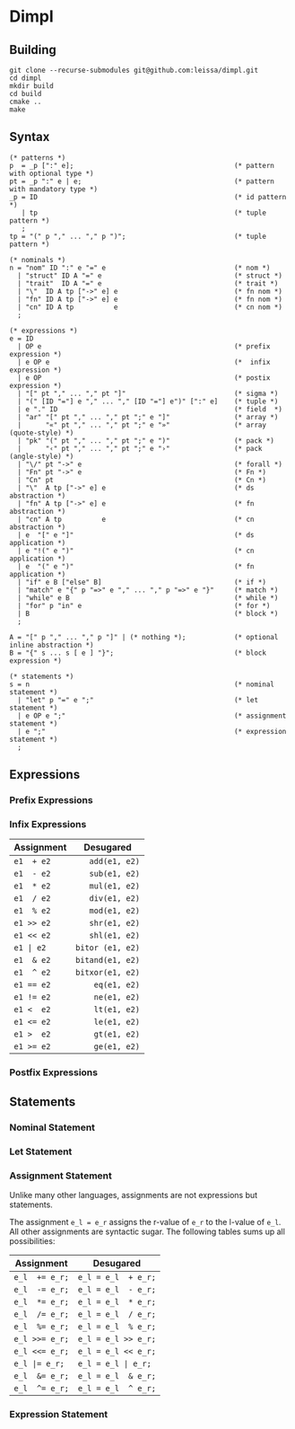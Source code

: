 # Dimpl

## Building

```
git clone --recurse-submodules git@github.com:leissa/dimpl.git
cd dimpl
mkdir build
cd build
cmake ..
make
```

## Syntax

```ebnf
(* patterns *)
p  = _p [":" e];                                        (* pattern with optional type *)
pt = _p ":" e | e;                                      (* pattern with mandatory type *)
_p = ID                                                 (* id pattern *)
   | tp                                                 (* tuple pattern *)
   ;
tp = "(" p "," ... "," p ")";                           (* tuple pattern *)

(* nominals *)
n = "nom" ID ":" e "=" e                                (* nom *)
  | "struct" ID A "=" e                                 (* struct *)
  | "trait"  ID A "=" e                                 (* trait *)
  | "\"  ID A tp ["->" e] e                             (* fn nom *)
  | "fn" ID A tp ["->" e] e                             (* fn nom *)
  | "cn" ID A tp          e                             (* cn nom *)
  ;

(* expressions *)
e = ID
  | OP e                                                (* prefix expression *)
  | e OP e                                              (*  infix expression *)
  | e OP                                                (* postix expression *)
  | "[" pt "," ... "," pt "]"                           (* sigma *)
  | "(" [ID "="] e "," ... "," [ID "="] e")" [":" e]    (* tuple *)
  | e "." ID                                            (* field  *)
  | "ar" "[" pt "," ... "," pt ";" e "]"                (* array *)
  |      "«" pt "," ... "," pt ";" e "»"                (* array (quote-style) *)
  | "pk" "(" pt "," ... "," pt ";" e ")"                (* pack *)
  |      "‹" pt "," ... "," pt ";" e "›"                (* pack (angle-style) *)
  | "\/" pt "->" e                                      (* forall *)
  | "Fn" pt "->" e                                      (* Fn *)
  | "Cn" pt                                             (* Cn *)
  | "\"  A tp ["->" e] e                                (* ds abstraction *)
  | "fn" A tp ["->" e] e                                (* fn abstraction *)
  | "cn" A tp          e                                (* cn abstraction *)
  | e  "[" e "]"                                        (* ds application *)
  | e "!(" e ")"                                        (* cn application *)
  | e  "(" e ")"                                        (* fn application *)
  | "if" e B ["else" B]                                 (* if *)
  | "match" e "{" p "=>" e "," ... "," p "=>" e "}"     (* match *)
  | "while" e B                                         (* while *)
  | "for" p "in" e                                      (* for *)
  | B                                                   (* block *)
  ;

A = "[" p "," ... "," p "]" | (* nothing *);            (* optional inline abstraction *)
B = "{" s ... s [ e ] "}";                              (* block expression *)

(* statements *)
s = n                                                   (* nominal statement *)
  | "let" p "=" e ";"                                   (* let statement *)
  | e OP e ";"                                          (* assignment statement *)
  | e ";"                                               (* expression statement *)
  ;
```

## Expressions

### Prefix Expressions

### Infix Expressions

| Assignment | Desugared           |
| ---------- | ------------------- |
| `e1  + e2` | `   add(e1, e2)`    |
| `e1  - e2` | `   sub(e1, e2)`    |
| `e1  * e2` | `   mul(e1, e2)`    |
| `e1  / e2` | `   div(e1, e2)`    |
| `e1  % e2` | `   mod(e1, e2)`    |
| `e1 >> e2` | `   shr(e1, e2)`    |
| `e1 << e2` | `   shl(e1, e2)`    |
| `e1 \| e2` | `bitor (e1, e2)`    |
| `e1  & e2` | `bitand(e1, e2)`    |
| `e1  ^ e2` | `bitxor(e1, e2)`    |
| `e1 == e2` | `    eq(e1, e2)`    |
| `e1 != e2` | `    ne(e1, e2)`    |
| `e1 <  e2` | `    lt(e1, e2)`    |
| `e1 <= e2` | `    le(e1, e2)`    |
| `e1 >  e2` | `    gt(e1, e2)`    |
| `e1 >= e2` | `    ge(e1, e2)`    |

### Postfix Expressions

## Statements

### Nominal Statement

### Let Statement

### Assignment Statement

Unlike many other languages, assignments are not expressions but statements.

The assignment `e_l = e_r` assigns the r-value of `e_r` to the l-value of `e_l`.
All other assignments are syntactic sugar.
The following tables sums up all possibilities:

| Assignment     | Desugared           |
| -------------- | ------------------- |
| `e_l  += e_r;` | `e_l = e_l  + e_r;` |
| `e_l  -= e_r;` | `e_l = e_l  - e_r;` |
| `e_l  *= e_r;` | `e_l = e_l  * e_r;` |
| `e_l  /= e_r;` | `e_l = e_l  / e_r;` |
| `e_l  %= e_r;` | `e_l = e_l  % e_r;` |
| `e_l >>= e_r;` | `e_l = e_l >> e_r;` |
| `e_l <<= e_r;` | `e_l = e_l << e_r;` |
| `e_l \|= e_r;` | `e_l = e_l \| e_r;` |
| `e_l  &= e_r;` | `e_l = e_l  & e_r;` |
| `e_l  ^= e_r;` | `e_l = e_l  ^ e_r;` |

### Expression Statement
